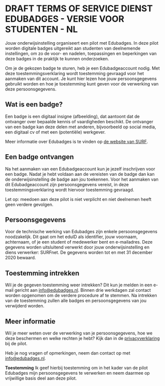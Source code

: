 # DRAFT TERMS OF SERVICE DIENST EDUBADGES - VERSIE VOOR STUDENTEN - NL
Jouw onderwijsinstelling organiseert een pilot met Edubadges. In deze pilot worden digitale badges uitgereikt aan studenten van deelnemende instellingen, om zo de voor- en nadelen, toepassingen en beperkingen van deze badges in de praktijk te kunnen onderzoeken.

Om je de gekozen badge te sturen, heb je een Edubadgeaccount nodig. Met deze toestemmingsverklaring wordt toestemming gevraagd voor het aanmaken van dit account.  Je kunt hier lezen hoe jouw persoonsgegevens gebruikt worden en hoe je toestemming kunt geven voor de verwerking van deze persoonsgegevens.

## Wat is een badge? 
Een badge is een digitaal insigne (afbeelding), dat aantoont dat de ontvanger over bepaalde kennis of vaardigheden beschikt. De ontvanger van een badge kan deze delen met anderen, bijvoorbeeld op social media, een digitaal cv of met een (potentiële) werkgever.

Meer informatie over Edubadges is te vinden op [de website van SURF](https://www.surf.nl/innovatieprojecten/onderwijsinnovatie-met-ict/edubadges-en-microcredentialing.html).

## Een badge ontvangen
Na het aanmaken van een Edubadgeaccount kun je jezelf inschrijven voor een badge. Nadat je hebt voldaan aan de vereisten van de badge dan kan de onderwijsinstelling de badge aan jou toekennen. Voor het aanmaken van dit Edubadgeaccount zijn persoonsgegevens vereist, in deze toestemmingsverklaring wordt hiervoor toestemming gevraagd.

Let op: meedoen aan deze pilot is niet verplicht en niet deelnemen heeft geen verdere gevolgen.

## Persoonsgegevens
Voor de technische werking van Edubadges zijn enkele persoonsgegevens noodzakelijk. Dit gaat om het eduID als identifier, jouw voornaam, achternaam, of je een student of medewerker bent en e-mailadres.
Deze gegevens worden uitsluitend verwerkt door jouw onderwijsinstelling en diens verwerker: SURFnet. De gegevens worden tot en met 31 december 2020 bewaard.

## Toestemming intrekken
Wil je de gegeven toestemming weer intrekken? Dit kun je melden in een e-mail gericht aan [info@edubadges.nl](mailto:info@edubadges.nl). Binnen drie werkdagen zal contact worden opgenomen om de verdere procedure af te stemmen. Na intrekken van de toestemming zullen alle badges en persoonsgegevens van jou verwijderd worden.

## Meer informatie
Wil je meer weten over de verwerking van je persoonsgegevens, hoe we deze beschermen en welke rechten je hebt? Kijk dan in de [privacyverklaring](https://pilot.edubadges.nl/public/privacy-policy) bij de pilot.

Heb je nog vragen of opmerkingen, neem dan contact op met [info@edubadges.nl](mailto:info@edubadges.nl).

**Toestemming**
Ik geef hierbij toestemming om in het kader van de pilot Edubadges mijn persoonsgegevens te verwerken en neem daarmee op vrijwillige basis deel aan deze pilot. 
